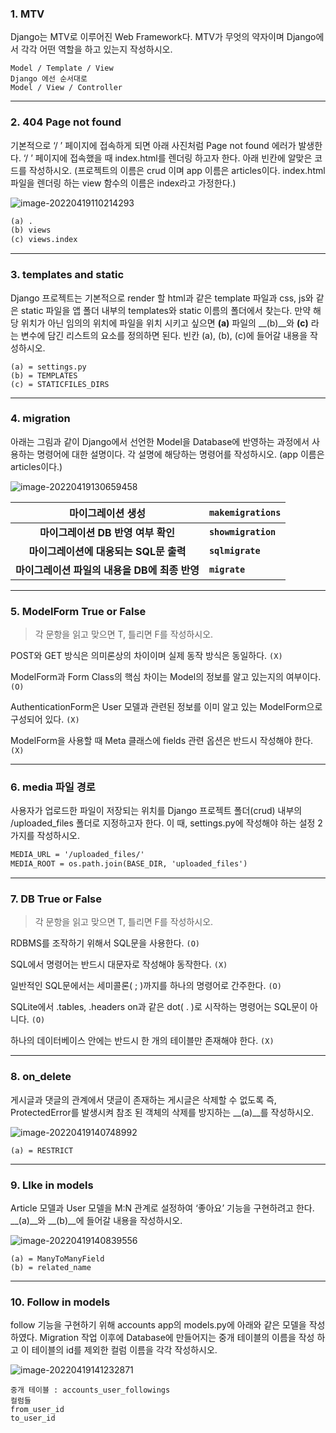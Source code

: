 ### 1. MTV

Django는 MTV로 이루어진 Web Framework다.  MTV가 무엇의 약자이며 Django에서 각각 어떤 역할을 하고 있는지 작성하시오.

```
Model / Template / View
Django 에선 순서대로
Model / View / Controller
```



---

### 2. 404 Page not found

기본적으로 ‘/ ’ 페이지에 접속하게 되면 아래 사진처럼 Page not found 에러가 발생한다.  ‘/ ’ 페이지에 접속했을 때 index.html를 렌더링 하고자 한다. 아래 빈칸에 알맞은 코드를 작성하시오. (프로젝트의 이름은 crud 이며 app 이름은 articles이다. index.html 파일을 렌더링 하는 view 함수의 이름은 index라고 가정한다.)

![image-20220419110214293](C:\Users\USER\AppData\Roaming\Typora\typora-user-images\image-20220419110214293.png)

```python
(a) .
(b) views
(c) views.index
```



---

### 3. templates and static

Django 프로젝트는 기본적으로 render 할 html과 같은 template 파일과 css, js와 같은 static 파일을 앱 폴더 내부의 templates와 static 이름의 폴더에서 찾는다.  만약 해당 위치가 아닌 임의의 위치에 파일을 위치 시키고 싶으면 __(a)__ 파일의 __(b)__와 __(c)__ 라는 변수에 담긴 리스트의 요소를 정의하면 된다.  빈칸 (a), (b), (c)에 들어갈 내용을 작성하시오. 

```
(a) = settings.py
(b) = TEMPLATES
(c) = STATICFILES_DIRS
```



---

### 4. migration

아래는 그림과 같이 Django에서 선언한 Model을 Database에 반영하는 과정에서 사용하는 명령어에 대한 설명이다. 각 설명에 해당하는 명령어를 작성하시오.  (app 이름은 articles이다.)

![image-20220419130659458](C:\Users\USER\AppData\Roaming\Typora\typora-user-images\image-20220419130659458.png)



|               마이그레이션 생성               | `makemigrations`    |
| :-------------------------------------------: | ------------------- |
|      **마이그레이션 DB 반영 여부 확인**       | **`showmigration`** |
|    **마이그레이션에 대응되는 SQL문 출력**     | **`sqlmigrate`**    |
| **마이그레이션 파일의 내용을 DB에 최종 반영** | **`migrate`**       |



---

### 5. ModelForm True or False

> 각 문항을 읽고 맞으면 T, 틀리면 F를 작성하시오.

POST와 GET 방식은 의미론상의 차이이며 실제 동작 방식은 동일하다.    `(X)`

ModelForm과 Form Class의 핵심 차이는 Model의 정보를 알고 있는지의 여부이다.    `(O)`

AuthenticationForm은 User 모델과 관련된 정보를 이미 알고 있는 ModelForm으로 구성되어 있다.     `(X)`

ModelForm을 사용할 때 Meta 클래스에 fields 관련 옵션은 반드시 작성해야 한다.  `(X)`



---

### 6. media 파일 경로

사용자가 업로드한 파일이 저장되는 위치를 Django 프로젝트 폴더(crud) 내부의 /uploaded_files 폴더로 지정하고자 한다.  이 때, settings.py에 작성해야 하는 설정 2가지를 작성하시오.

```html
MEDIA_URL = '/uploaded_files/'
MEDIA_ROOT = os.path.join(BASE_DIR, 'uploaded_files')
```





---

### 7. DB True or False

> 각 문항을 읽고 맞으면 T, 틀리면 F를 작성하시오.

RDBMS를 조작하기 위해서 SQL문을 사용한다.	`(O)`

SQL에서 명령어는 반드시 대문자로 작성해야 동작한다.	`(X)`

일반적인 SQL문에서는 세미콜론( ; )까지를 하나의 명령어로 간주한다.	`(O)`

SQLite에서 .tables, .headers on과 같은 dot( . )로 시작하는 명령어는 SQL문이 아니다.	`(O)`

하나의 데이터베이스 안에는 반드시 한 개의 테이블만 존재해야 한다.	`(X)`



---

### 8. on_delete

게시글과 댓글의 관계에서 댓글이 존재하는 게시글은 삭제할 수 없도록 즉, ProtectedError를 발생시켜 참조 된 객체의 삭제를 방지하는 __(a)__를 작성하시오.

![image-20220419140748992](C:\Users\USER\AppData\Roaming\Typora\typora-user-images\image-20220419140748992.png)

```
(a) = RESTRICT
```



---

### 9. LIke in models

Article 모델과 User 모델을 M:N 관계로 설정하여 ‘좋아요’ 기능을 구현하려고 한다. __(a)__와 __(b)__에 들어갈 내용을 작성하시오.

![image-20220419140839556](C:\Users\USER\AppData\Roaming\Typora\typora-user-images\image-20220419140839556.png)

```
(a) = ManyToManyField
(b) = related_name
```



---

### 10. Follow in models

follow 기능을 구현하기 위해 accounts app의 models.py에 아래와 같은 모델을 작성하였다. Migration 작업 이후에 Database에 만들어지는 중개 테이블의 이름을 작성 하고 이 테이블의 id를 제외한 컬럼 이름을 각각 작성하시오.

![image-20220419141232871](C:\Users\USER\AppData\Roaming\Typora\typora-user-images\image-20220419141232871.png)

```
중개 테이블 : accounts_user_followings
컬럼들
from_user_id
to_user_id
```

